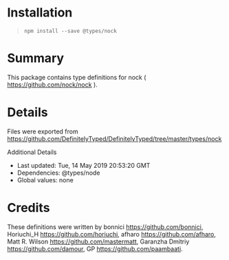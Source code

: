 # Installation
> `npm install --save @types/nock`

# Summary
This package contains type definitions for nock ( https://github.com/nock/nock ).

# Details
Files were exported from https://github.com/DefinitelyTyped/DefinitelyTyped/tree/master/types/nock

Additional Details
 * Last updated: Tue, 14 May 2019 20:53:20 GMT
 * Dependencies: @types/node
 * Global values: none

# Credits
These definitions were written by bonnici <https://github.com/bonnici>, Horiuchi_H <https://github.com/horiuchi>, afharo <https://github.com/afharo>, Matt R. Wilson <https://github.com/mastermatt>, Garanzha Dmitriy <https://github.com/damour>, GP <https://github.com/paambaati>.

